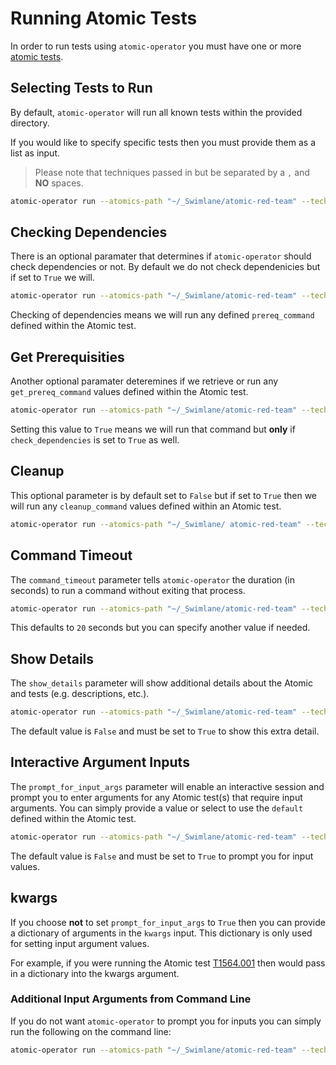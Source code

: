 # Running Atomic Tests

In order to run tests using `atomic-operator` you must have one or more [atomic tests](atomics.md).

## Selecting Tests to Run

By default, `atomic-operator` will run all known tests within the provided directory.

If you would like to specify specific tests then you must provide them as a list as input.

> Please note that techniques passed in but be separated by a `,` and __NO__ spaces.

```bash
atomic-operator run --atomics-path "~/_Swimlane/atomic-red-team" --techniques T1560.002,T1560.001
```

## Checking Dependencies

There is an optional paramater that determines if `atomic-operator` should check dependencies or not. By default we do not check dependenicies but if set to `True` we will.

```bash
atomic-operator run --atomics-path "~/_Swimlane/atomic-red-team" --techniques T1560.002,T1560.001 --check_dependicies True
```

Checking of dependencies means we will run any defined `prereq_command` defined within the Atomic test. 

## Get Prerequisities

Another optional paramater deteremines if we retrieve or run any `get_prereq_command` values defined within the Atomic test.

```bash
atomic-operator run --atomics-path "~/_Swimlane/atomic-red-team" --techniques T1560.002,T1560.001  --check_dependencies True --get_prereq_command True
```

Setting this value to `True` means we will run that command but __only__ if `check_dependencies` is set to `True` as well. 

## Cleanup

This optional parameter is by default set to `False` but if set to `True` then we will run any `cleanup_command` values defined within an Atomic test.

```bash
atomic-operator run --atomics-path "~/_Swimlane/ atomic-red-team" --techniques T1560.002,T1560.001 --cleanup True
```

## Command Timeout

The `command_timeout` parameter tells `atomic-operator` the duration (in seconds) to run a command without exiting that process.

```bash
atomic-operator run --atomics-path "~/_Swimlane/atomic-red-team" --techniques T1560.002,T1560.001 --command_timeout 40
```

This defaults to `20` seconds but you can specify another value if needed.

## Show Details

The `show_details` parameter will show additional details about the Atomic and tests (e.g. descriptions, etc.).

```bash
atomic-operator run --atomics-path "~/_Swimlane/atomic-red-team" --techniques T1560.002,T1560.001 --show_details True
```

The default value is `False` and must be set to `True` to show this extra detail.

## Interactive Argument Inputs

The `prompt_for_input_args` parameter will enable an interactive session and prompt you to enter arguments for any Atomic test(s) that require input arguments. You can simply provide a value or select to use the `default` defined within the Atomic test.

```bash
atomic-operator run --atomics-path "~/_Swimlane/atomic-red-team" --techniques T1560.002,T1560.001 --prompt_for_input_args True
```

The default value is `False` and must be set to `True` to prompt you for input values.

## kwargs

If you choose __not__ to set `prompt_for_input_args` to `True` then you can provide a dictionary of arguments in the `kwargs` input. This dictionary is only used for setting input argument values.  

For example, if you were running the Atomic test [T1564.001](https://github.com/redcanaryco/atomic-red-team/blob/master/atomics/T1564.001/T1564.001.yaml) then would pass in a dictionary into the kwargs argument.

### Additional Input Arguments from Command Line

If you do not want `atomic-operator` to prompt you for inputs you can simply run the following on the command line:

```bash
atomic-operator run --atomics-path "~/_Swimlane/atomic-red-team" --techniques T1564.001 --kwargs '{"filename": "myscript.py"}'
```

